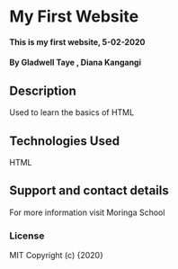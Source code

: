 # My First Website
#### This is my first website, 5-02-2020
#### By **Gladwell Taye , Diana Kangangi**
## Description 
Used to learn the basics of HTML

## Technologies Used
HTML
## Support and contact details
For more information visit Moringa School
### License
MIT
Copyright (c) {2020} 
